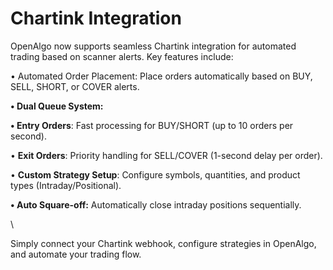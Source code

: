 # Chartink Integration

OpenAlgo now supports seamless Chartink integration for automated trading based on scanner alerts. Key features include:

• Automated Order Placement: Place orders automatically based on BUY, SELL, SHORT, or COVER alerts.

**• Dual Queue System:**

**• Entry Orders**: Fast processing for BUY/SHORT (up to 10 orders per second).

• **Exit Orders**: Priority handling for SELL/COVER (1-second delay per order).

• **Custom Strategy Setup**: Configure symbols, quantities, and product types (Intraday/Positional).

**• Auto Square-off:** Automatically close intraday positions sequentially.

\


Simply connect your Chartink webhook, configure strategies in OpenAlgo, and automate your trading flow.
